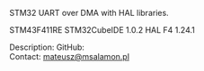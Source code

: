 STM32 UART over DMA with HAL libraries.

STM43F411RE
STM32CubeIDE 1.0.2
HAL F4 1.24.1

Description: 
GitHub:  
Contact: mateusz@msalamon.pl